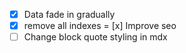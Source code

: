 - [x] Data fade in gradually
- [x] remove all indexes
= [x] Improve seo
- [ ] Change block quote styling in mdx